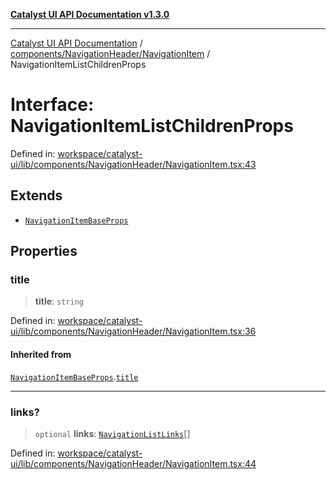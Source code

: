 [**Catalyst UI API Documentation v1.3.0**](../../../../README.md)

---

[Catalyst UI API Documentation](../../../../README.md) / [components/NavigationHeader/NavigationItem](../README.md) / NavigationItemListChildrenProps

# Interface: NavigationItemListChildrenProps

Defined in: [workspace/catalyst-ui/lib/components/NavigationHeader/NavigationItem.tsx:43](https://github.com/TheBranchDriftCatalyst/catalyst-ui/blob/main/lib/components/NavigationHeader/NavigationItem.tsx#L43)

## Extends

- [`NavigationItemBaseProps`](NavigationItemBaseProps.md)

## Properties

### title

> **title**: `string`

Defined in: [workspace/catalyst-ui/lib/components/NavigationHeader/NavigationItem.tsx:36](https://github.com/TheBranchDriftCatalyst/catalyst-ui/blob/main/lib/components/NavigationHeader/NavigationItem.tsx#L36)

#### Inherited from

[`NavigationItemBaseProps`](NavigationItemBaseProps.md).[`title`](NavigationItemBaseProps.md#title)

---

### links?

> `optional` **links**: [`NavigationListLinks`](NavigationListLinks.md)[]

Defined in: [workspace/catalyst-ui/lib/components/NavigationHeader/NavigationItem.tsx:44](https://github.com/TheBranchDriftCatalyst/catalyst-ui/blob/main/lib/components/NavigationHeader/NavigationItem.tsx#L44)
